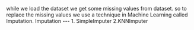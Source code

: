 while we load the dataset we get some missing values from dataset. so to replace the missing values we use a technique in Machine Learning called Imputation.
Imputation --- 1. SimpleImputer 2.KNNImputer
